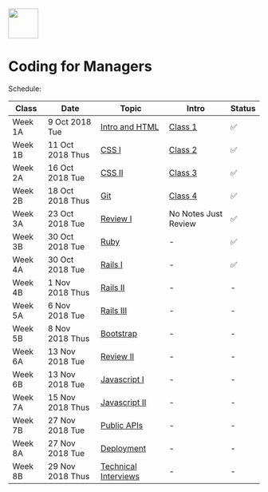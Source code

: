 # <img src="https://cloud.githubusercontent.com/assets/8397980/19818474/bd21af4c-9d04-11e6-8df6-1ed154718dce.png" height="60">

# Coding for Managers

Schedule:

| Class | Date | Topic | Intro | Status |
|-----|------|------|------|------|
| Week 1A | 9 Oct 2018 Tue | [Intro and HTML](intro) | [Class 1](intro/intro.md) | ✅ |
| Week 1B | 11 Oct 2018 Thus | [CSS I](css-1) | [Class 2](css-1/intro.md) | ✅ |
| Week 2A | 16 Oct 2018 Tue | [CSS II](css-2) | [Class 3](css-2/intro.md) | ✅ |
| Week 2B | 18 Oct 2018 Thus | [Git](git) | [Class 4](git/intro.md) | ✅ |
| Week 3A | 23 Oct 2018 Tue | [Review I](review-1) | No Notes Just Review | ✅ |
| Week 3B | 30 Oct 2018 Tue | [Ruby](ruby) | - | ✅ |
| Week 4A | 30 Oct 2018 Tue | [Rails I](rails-1) | - | ✅ |
| Week 4B | 1 Nov 2018 Thus | [Rails II](rails-2) | - | - |
| Week 5A | 6 Nov 2018 Tue | [Rails III](rails-3) | - | - |
| Week 5B | 8 Nov 2018 Thus | [Bootstrap](bootstrap) | - | - |
| Week 6A | 13 Nov 2018 Tue | [Review II](review-2) | - | - |
| Week 6B | 13 Nov 2018 Tue  | [Javascript I](javascript-1) | - | - |
| Week 7A | 15 Nov 2018 Thus | [Javascript II](javascript-2) | - | - |
| Week 7B | 27 Nov 2018 Tue | [Public APIs](public-apis) | - | - |
| Week 8A | 27 Nov 2018 Tue | [Deployment](deployment) | - | - |
| Week 8B | 29 Nov 2018 Thus | [Technical Interviews](technical-interview) | - | - |
